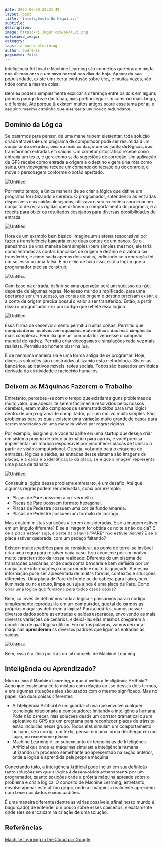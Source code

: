 ```yaml
---
date: 2024-06-09 20:21:49
layout: post
title: "Inteligência.Em Máquinas."
subtitle:
description:
image: https://i.imgur.com/yRAALVi.png
optimized_image:
category:
tags: ia machinelearning
author: andre-ls
paginate: false
---
```

Inteligência Artificial e Machine Learning são conceitos que viraram moda nos últimos anos e um novo normal nos dias de hoje. Apesar da sua popularidade, existe uma certa confusão sobre eles, e muitas vezes, são tidos como a mesma coisa.

Bem eu poderia simplesmente explicar a diferença entre os dois em alguns poucos parágrafos e dar tchau, mas prefiro seguir um caminho mais longo, e diferente. Até porque já existem muitos artigos sobre esse tema por aí, e seguir o mesmo caminho que eles seria um pouco redundante.

## Domínio da Lógica
Se pararmos para pensar, de uma maneira bem elementar, toda solução criada através de um programa de computador pode ser resumida a um conjunto de entradas, uma ou mais saídas, e um conjunto de lógicas, que transformam entradas em saídas. Um corretor ortográfico recebe como entrada um texto, e gera como saída sugestões de correção. Um aplicação de GPS recebe como entrada a origem e o destino e gera uma rota como saída. Um videogame recebe um comando do teclado ou do controle, e move o personagem conforme o botão apertado.

![Untitled](https://i.imgur.com/nnmDqA9.png)

Por muito tempo, a única maneira de se criar a lógica que define um programa foi utilizando o cérebro. O programador, entendendo as entradas disponíveis e as saídas desejadas, utilizava o seu raciocínio para criar um conjunto de regras rígidas que definem o comportamento do programa, e a receita para obter os resultados desejados para diversas possibilidades de entrada. 

![Untitled](https://i.imgur.com/tCDIJHz.png)

Hora de um exemplo bem básico. Imagine um sistema responsável por fazer a transferência bancária entre duas contas de um banco. Se o pensarmos de uma maneira bem simples (bem simples mesmo), ele teria como entradas as contas bancárias de origem e destino e o valor a ser transferido, e como saída apenas dois status, indicando se a operação foi um sucesso ou uma falha. E no meio de tudo isso, está a lógica que o programador precisa construir. 

![Untitled](https://i.imgur.com/uEuaDD8.png)

Com base na entrada, definir se uma operação será um sucesso ou não, depende de algumas regras. No nosso mundo simplificado, para uma operação ser um sucesso, as contas de origem e destino precisam existir, e a conta de origem precisa possui o valor a ser transferido. Então, a partir disso o programador cria um código que reflete essa lógica.

![Untitled](https://i.imgur.com/Vu66cmH.png)

Essa forma de desenvolvimento permitiu muitas coisas. Permitiu que computadores resolvessem equações matemáticas, das mais simples às mais complexas. Permitiu que um computador vencesse o campeão mundial de xadrez. Permitiu criar videogames e simulações cada vez mais realistas. Permitiu ao homem pisar na lua. 

E de nenhuma maneira ela é uma forma antiga de se programar. Hoje, diversas soluções são construídas utilizando esta metodologia. Sistemas bancários, aplicativos móveis, redes sociais. Todos são baseados em lógica derivada da criatividade e raciocínio humanos.

## Deixem as Máquinas Fazerem o Trabalho
Entretanto, percebeu-se com o tempo que existiam alguns problemas de muito valor, que apesar de serem facilmente resolvidos pelos nossos cérebros, eram muito complexos de serem traduzidos para uma lógica dentro de um programa de computador, por um motivo muito simples: São problemas para os quais existem uma variação muito grande de casos para serem modelados de uma maneira viável por regras rígidas. 

Por exemplo, imagine que você trabalhe em uma startup que deseja criar um sistema próprio de piloto automático para carros, e você precisa implementar um módulo responsável por reconhecer placas de trânsito a partir de visão computacional. Ou seja, voltando para o esquema de entradas, lógicas e saídas, as entradas desse sistema são imagens de placas, e a saída é a identificação da placa, se é que a imagem representa uma placa de trânsito. 

![Untitled](https://i.imgur.com/ve1sVMp.png)

Construir a lógica desse problema entretanto, é um desafio. Até que algumas regras podem ser derivadas, como por exemplo:

- Placas de Pare possuem a cor vermelha.
- Placas de Pare possuem formato hexagonal.
- Placas de Pedestre possuem uma cor de fundo amarela.
- Placas de Pedestre possuem um formato de losango.

Mas existem muitas variações a serem consideradas. E se a imagem estiver em um ângulo diferente? E se a imagem for obtida de noite e não de dia? E se a placa estiver suja, e parte da palavra “PARE” não estiver visível? E se a placa estiver quebrada, com um pedaço faltando?

Existem muitos padrões para se considerar, ao ponto de torna-se inviável criar uma regra para resolver cada caso. Isso acontece por um motivo muito característico da nossa realidade: Diferente de um sistema de transações bancárias, onde cada conta bancária é bem definida por um conjunto de informações,o nosso mundo é muito bagunçado. A mesma informação pode ser apresentada de muitas formas, contextos e situações diferentes. Uma placa de Pare de frente ou de cabeça para baixo, bem iluminada ou no escuro, limpa ou suja ainda é uma placa de Pare. Como criar uma lógica que funcione para todos esses casos?

Bem, ao invés de definirmos toda a lógica e passarmos para o código simplesmente reproduzi-la em um computador, que tal deixarmos as próprias máquinas definirem a lógica? Para ajudá-las, vamos passar diversos dados sobre as entradas e saídas esperadas, envolvendo as mais diversas variações de cenários, e deixá-las elas mesmos chegarem à conclusão de qual lógica utilizar. Em outras palavras, vamos deixar as máquinas **aprenderem** os diversos padrões que ligam as entradas às saidas.

![Untitled](https://i.imgur.com/8j7FJEC.png)

Bem, essa é a ideia por trás do tal conceito de Machine Learning.

## Inteligência ou Aprendizado?
Mas se isso é Machine Learning, o que é então a Inteligência Artificial? Acho que existe uma certa mistura com relação ao uso desses dois termos, e em algumas situações eles são usados com o mesmo significado. Mas no papel, são duas coisas diferentes.

- A Inteligência Artificial é um guarda-chuva que envolve qualquer tecnologia relacionada a computadores imitando a inteligência humana. Pode não parecer, mas soluções desde um corretor gramatical ou um aplicativo de GPS até um programa para reconhecer placas de trânsito estão incluídas nesse grupo. Todos eles simulam um comportamento humano, seja corrigir um texto, pensar em uma forma de chegar em um lugar, ou reconhecer placas.
- Machine Learning é um subconjunto de tecnologias de Inteligência Artificial que onde as máquinas simulam a inteligência humana utilizando um processo semelhante ao apresentado na seção anterior, onde a lógica é aprendida pela própria máquina.

Conectando tudo, a Inteligência Artificial pode incluir em sua definição tanto soluções em que a lógica é desenvolvida externamente por um programador, quanto soluções onde a própria máquina aprende sobre o problema e cria a lógica. O conceito de Machine Learning, entretanto, envolve apenas este último grupo, onde as máquinas realmente aprendem com base nos dados e seus padrões.

É uma maneira diferente (dentre as várias possíveis, afinal nosso mundo é bagunçado) de entender um pouco sobre esses conceitos, e exatamente onde eles se encaixam na criação de uma solução. 

## Referências
[Machine Learning in the Cloud por Google](https://www.youtube.com/watch?v=cYsQ0vVjdSQ)
